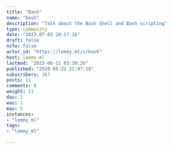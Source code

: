 ```yaml
---
title: "Bash" 
name: "bash"
description: "Talk about the Bash Shell and Bash scripting"
type: community
date: "2023-07-03 20:17:16"
draft: false
nsfw: false
actor_id: "https://lemmy.ml/c/bash"
host: lemmy.ml
lastmod: "2023-06-11 03:30:26"
published: "2020-05-22 21:47:19"
subscribers: 367
posts: 11
comments: 8
weight: 11
dau: 1
wau: 1
mau: 5
instances:
- "lemmy_ml"
tags: 
- "lemmy_ml"

---
```

